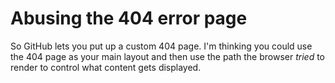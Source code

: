 Abusing the 404 error page
==========================

So GitHub lets you put up a custom 404 page. I'm thinking you could use the 404 page as your main layout and then use the path the browser *tried* to render to control what content gets displayed.
